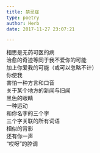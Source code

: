 ```yaml
---  
title: 禁忌症  
type: poetry  
author: Herb  
date: 2017-11-27 23:07:21  

---  
```

相思是无药可医的病  
治愈的奇迹等同于我不爱你的可能  
加上你爱我的可能（或可以忽略不计）  
你使我  
害怕一种方言和口音  
关于某个地方的新闻与旧闻  
黑色的眼睛  
一种运动  
和你名字的三个字  
三个字关联的所有词语  
相似的背影  
还有你一声  
“哎呀”的腔调